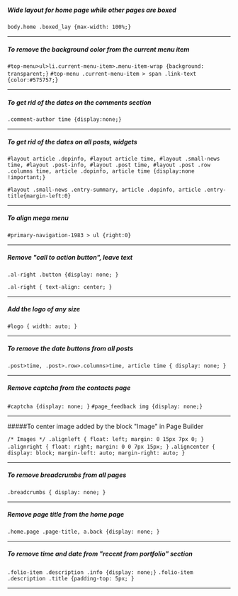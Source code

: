 ##### Wide layout for home page while other pages are boxed

`body.home .boxed_lay {max-width: 100%;}`

-----------------------------------------------------

##### To remove the background color from the current menu item

`#top-menu>ul>li.current-menu-item>.menu-item-wrap {background: transparent;}`
`#top-menu .current-menu-item > span .link-text {color:#575757;}`

----------------------------------------------

##### To get rid of the dates on the comments section

`.comment-author time {display:none;}`

------------------------------------

##### To get rid of the dates on all posts, widgets

`#layout article .dopinfo, #layout article time, #layout .small-news time, #layout .post-info, #layout .post time, #layout .post .row .columns time, article .dopinfo, article time {display:none !important;}`

`#layout .small-news .entry-summary, article .dopinfo, article .entry-title{margin-left:0}`

--------------------------------------------

##### To align mega menu

`#primary-navigation-1983 > ul {right:0}`

-----------------------------------------------------------

##### Remove "call to action button", leave text

`.al-right .button {display: none; }`

`.al-right { text-align: center; }`

-----------------------------------------------

##### Add the logo of any size

`#logo { width: auto; } `

--------------------------------------------

##### To remove the date buttons from all posts

`.post>time, .post>.row>.columns>time, article time {
display: none;
}`

--------------------------------------

##### Remove captcha from the contacts page

`#captcha {display: none; }`
`#page_feedback img {display: none;}`

-----------------------------------------------

#####To center image added by the block "Image" in Page Builder

`/* Images */
.alignleft {
    float: left;
    margin: 0 15px 7px 0;
}`
`.alignright {
    float: right;
    margin: 0 0 7px 15px;
}`
`.aligncenter {
    display: block;
    margin-left: auto;
    margin-right: auto;
} `

---------------------------------------------

##### To remove breadcrumbs from all pages

`.breadcrumbs {
display: none;
}`

-----------------------------------------

##### Remove page title from the home page

`.home.page .page-title, a.back {display: none; }`

---------------------------------------------

##### To remove time and date from "recent from portfolio" section

`.folio-item .description .info {display: none;}` 
`.folio-item .description .title {padding-top: 5px; }`

-----------------------------------------------------
